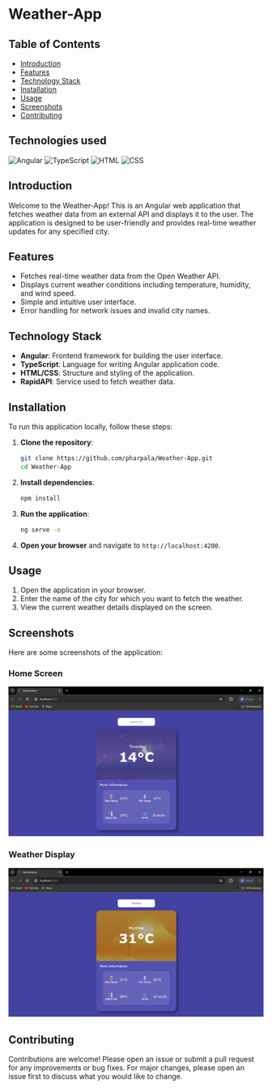 # Weather-App

## Table of Contents

- [Introduction](#introduction)
- [Features](#features)
- [Technology Stack](#technology-stack)
- [Installation](#installation)
- [Usage](#usage)
- [Screenshots](#screenshots)
- [Contributing](#contributing)

## Technologies used

![Angular](https://img.shields.io/badge/Angular-DD0031?style=for-the-badge&logo=angular&logoColor=white)
![TypeScript](https://img.shields.io/badge/TypeScript-007ACC?style=for-the-badge&logo=typescript&logoColor=white)
![HTML](https://img.shields.io/badge/HTML5-E34F26?style=for-the-badge&logo=html5&logoColor=white)
![CSS](https://img.shields.io/badge/CSS-239120?&style=for-the-badge&logo=css3&logoColor=white)

## Introduction

Welcome to the Weather-App! This is an Angular web application that fetches weather data from an external API and displays it to the user. The application is designed to be user-friendly and provides real-time weather updates for any specified city.

## Features

- Fetches real-time weather data from the Open Weather API.
- Displays current weather conditions including temperature, humidity, and wind speed.
- Simple and intuitive user interface.
- Error handling for network issues and invalid city names.

## Technology Stack

- **Angular**: Frontend framework for building the user interface.
- **TypeScript**: Language for writing Angular application code.
- **HTML/CSS**: Structure and styling of the application.
- **RapidAPI**: Service used to fetch weather data.

## Installation

To run this application locally, follow these steps:

1. **Clone the repository**:

    ```bash
    git clone https://github.com/pharpala/Weather-App.git
    cd Weather-App
    ```

2. **Install dependencies**:

    ```bash
    npm install
    ```

3. **Run the application**:

    ```bash
    ng serve -o
    ```

4. **Open your browser** and navigate to `http://localhost:4200`.

## Usage

1. Open the application in your browser.
2. Enter the name of the city for which you want to fetch the weather.
3. View the current weather details displayed on the screen.

## Screenshots

Here are some screenshots of the application:

### Home Screen

![Home Screen](utils/home_screen.png)

### Weather Display

![Weather Display](utils/weather_display.png)

## Contributing

Contributions are welcome! Please open an issue or submit a pull request for any improvements or bug fixes. For major changes, please open an issue first to discuss what you would like to change.
